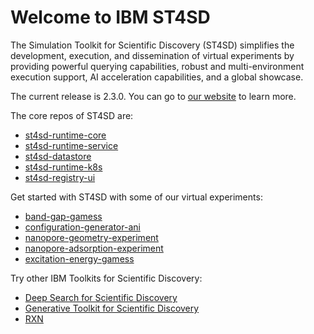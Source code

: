 # Welcome to IBM ST4SD

The Simulation Toolkit for Scientific Discovery (ST4SD) simplifies the development, execution, and dissemination of virtual experiments by providing powerful querying capabilities, robust and multi-environment execution support, AI acceleration capabilities, and a global showcase.

The current release is 2.3.0. You can go to [our website](https://st4sd.github.io/overview/) to learn more.

The core repos of ST4SD are:
- [st4sd-runtime-core](https://github.com/st4sd/st4sd-runtime-core)
- [st4sd-runtime-service](https://github.com/st4sd/st4sd-runtime-service)
- [st4sd-datastore](https://github.com/st4sd/st4sd-datastore)
- [st4sd-runtime-k8s](https://github.com/st4sd/st4sd-runtime-k8s)
- [st4sd-registry-ui](https://github.com/st4sd/st4sd-registry-ui)

Get started with ST4SD with some of our virtual experiments:
- [band-gap-gamess](https://github.com/st4sd/band-gap-gamess)
- [configuration-generator-ani](https://github.com/st4sd/configuration-generator-ani)
- [nanopore-geometry-experiment](https://github.com/st4sd/nanopore-geometry-experiment)
- [nanopore-adsorption-experiment](https://github.com/st4sd/nanopore-adsorption-experiment)
- [excitation-energy-gamess](https://github.com/st4sd/excitation-energy-gamess)

Try other IBM Toolkits for Scientific Discovery:
- [Deep Search for Scientific Discovery](https://github.com/DS4SD)
- [Generative Toolkit for Scientific Discovery](https://github.com/GT4SD)
- [RXN](https://github.com/rxn4chemistry) 

